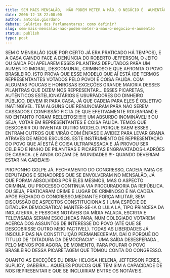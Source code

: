 ```yaml
---
title: SEM MAIS MENSALÃO,  NÃO PODEM METER A MÃO, O NEGÓCIO É  AUMENTÃO
date: 2006-12-18 22:00:00
author: antonio.giordano
debate: Salários dos Parlamentares: como definir?
slug: sem-mais-mensalao-nao-podem-meter-a-mao-o-negocio-e-aumentao
status: publish 
type: post
---
```


SEM O MENSALÃO (QUE POR CERTO JÁ ERA PRATICADO HÁ TEMPOS), E A CASA CAINDO FACE A DENÚNCIA DO ROBERTO JEFFERSON, O JEITO OU SAÍDA FOI APELAREM ESSES PILANTRAS DEPUTADOS PARA UM AUMENTO IMORAL, DESCOMUNAL, CRIMINOSO E QUE AFRONTA O POVO BRASILEIRO. ISTO PROVA QUE ESSE MODELO QUE AÍ ESTÁ (DE TERMOS REPRESENTANTES VOTADOS PELO POVO) É COISA FALIDA. COM ALGUMAS POUCAS E HONROSAS EXCEÇÕES GRANDE MAIORIA DESSES PILANTRAS QUE DIZEM NOS REPRESENTAR... ESSES PICARETAS, AUTÊNTICOS ESTELIONATÁRIOS E USURPADORES DO DINHEIRO PÚBLICO, DEVEM IR PARA CASA, JÁ QUE CADEIA PARA ELES É OBJETIVO INATINGÍVEL. TEM ALGUNS QUE RENUNCIARAM PARA NÃO SEREM CASSADOS ( CONFISSÃO FICTA DE QUE EFETIVAMENTE ROUBARAM) E NO ENTANTO FORAM REELEITOS!!!!!!!! UM ABSURDO INOMINÁVEL!!! OU SEJA, VOTAR EM REPRESENTANTES É COISA FALIDA. TEMOS QUE DESCOBRIR OU INVENTAR OUTRO MODELO. PORQUE SAEM ESSES , ENTRAM OUTROS QUE VIRÃO COM ÊNFASE E AVIDEZ PARA LEVAR GRANA ATRAVÉS DE MEIOS ESCUSOS. ESTE INSTRUMENTO DE REPRESENTAÇÃO DO POVO QUE AÍ ESTÁ É COISA ULTRAPASSADA E JÁ PROVOU SER CELEIRO E NINHO DE PILANTRAS E PICARETAS ENGRAVATADOS-LADRÕES DE CASACA. ( E AINDA GOZAM DE IMUNIDADES !!!- QUANDO DEVERIAM ESTAR NA CADEIA!!!)  

PROPONHO GOLPE JÁ, FECHAMENTO DO CONGRESSO, CADEIA PARA OS DEPUTADOS E SENADORES QUE SE ENVOLVERAM NO MENSALÃO, JÁ QUE FORAM ABSOLVIDOS POR ELES MESMOS, MAS O ASPECTO CRIMINAL OU PROCESSO CONTINUA VIA PROCURADORIA DA REPÚBLICA. OU SEJA, PRATICARAM CRIME E LUGAR DE CRIMINOSO É NA CADEIA. APÓS FECHADO O CONGRESSO,MEDIANTE FORÇA MILITAR, SEM DISCUSSÃO DE ASPECTOS CONSTITUCIONAIS ( UMA ESPÉCIE DE DITADURA DEMOCRÁTICA) MANTER-SE-IA O LULA LÁ, TIPO PRINCESA DA INGLATERRA, E PESSOAS NOTÁVEIS DA MÍDIA FALADA, ESCRITA E TELEVISADA SERIAM ESCOLHIDAS PARA, NUM COLEGIADO VOTAREM ACERCA DOS ASSUNTOS DE INTERESSE DO POVO (ATÉ QUE SE DESCOBRISSE OUTRO MEIO FACTIVEL). TODAS AS LIBERDADES JÁ INSCULPIDAS NA CONSTITUIÇÃO PERMANECERIAM. DAÍ O PORQUÊ DO TITULO DE "DITADURA DA DEMOCRACIA" - UMA SAÍDA DESESPERADA , PELO MENOS POR AGORA, DE MOMENTO, PARA POUPAR O POVO BRASILEIRO DESSA PICARETAGEM QUE TOMOU CONTA DO CONGRESSO.  

QUANTO AS EXCEÇÕES EU DIRIA: HELOISA HELENA, JEFFERSON PERES, SUPLICY, GABEIRA... AQUELES POUCOS QUE TÊM SIM A CAPACIDADE DE NOS REPRESENTAR E QUE SE INCLUIRIAM ENTRE OS NOTÁVEIS.
